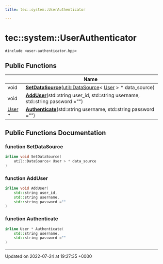 ```yaml
---
title: tec::system::UserAuthenticator

---
```


# tec::system::UserAuthenticator






`#include <user-authenticator.hpp>`

## Public Functions

|                | Name           |
| -------------- | -------------- |
| void | **[SetDataSource](/engine/Classes/classtec_1_1system_1_1_user_authenticator/#function-setdatasource)**([util::DataSource](/engine/Classes/classtec_1_1util_1_1_data_source/)< [User](/engine/Classes/classtec_1_1user_1_1_user/) > * data_source) |
| void | **[AddUser](/engine/Classes/classtec_1_1system_1_1_user_authenticator/#function-adduser)**(std::string user_id, std::string username, std::string password ="") |
| [User](/engine/Classes/classtec_1_1user_1_1_user/) * | **[Authenticate](/engine/Classes/classtec_1_1system_1_1_user_authenticator/#function-authenticate)**(std::string username, std::string password ="") |

## Public Functions Documentation

### function SetDataSource

```cpp
inline void SetDataSource(
    util::DataSource< User > * data_source
)
```


### function AddUser

```cpp
inline void AddUser(
    std::string user_id,
    std::string username,
    std::string password =""
)
```


### function Authenticate

```cpp
inline User * Authenticate(
    std::string username,
    std::string password =""
)
```


-------------------------------

Updated on 2022-07-24 at 19:27:35 +0000